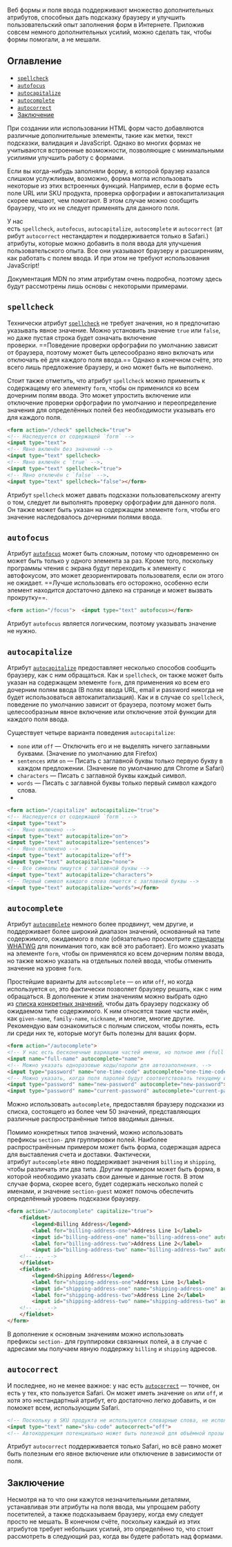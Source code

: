 Веб формы и поля ввода поддерживают множество дополнительных атрибутов, способных дать подсказку браузеру и улучшить пользовательский опыт заполнения форм в Интернете. Приложив совсем немного дополнительных усилий, можно сделать так, чтобы формы помогали, а не мешали.

## Оглавление

- [`spellcheck`](https://www.dev-notes.ru/articles/html/fine-tuning-text-inputs/#spellcheck)
- [`autofocus`](https://www.dev-notes.ru/articles/html/fine-tuning-text-inputs/#autofocus)
- [`autocapitalize`](https://www.dev-notes.ru/articles/html/fine-tuning-text-inputs/#autocapitalize)
- [`autocomplete`](https://www.dev-notes.ru/articles/html/fine-tuning-text-inputs/#autocomplete)
- [`autocorrect`](https://www.dev-notes.ru/articles/html/fine-tuning-text-inputs/#autocorrect)
- [Заключение](https://www.dev-notes.ru/articles/html/fine-tuning-text-inputs/#conclusion)

При создании или использовании HTML форм часто добавляются различные дополнительные элементы, такие как метки, текст подсказки, валидация и JavaScript. Однако во многих формах не учитываются встроенные возможности, позволяющие с минимальными усилиями улучшить работу с формами.

Если вы когда-нибудь заполняли форму, в которой браузер казался слишком услужливым, возможно, форма могла использовать некоторые из этих встроенных функций. Например, если в форме есть поле URL или SKU продукта, проверка орфографии и автокапитализация скорее мешают, чем помогают. В этом случае можно сообщить браузеру, что их не следует применять для данного поля.

У нас есть `spellcheck`, `autofocus`, `autocapitalize`, `autocomplete` и `autocorrect` (атрибут `autocorrect` нестандартен и поддерживается только в Safari.) атрибуты, которые можно добавить в поля ввода для улучшения пользовательского опыта. Все они указывают браузеру и расширениям, как работать с полем ввода. И при этом не требуют использования JavaScript!

Документация MDN по этим атрибутам очень подробна, поэтому здесь будут рассмотрены лишь основы с некоторыми примерами.

## `spellcheck`

Технически атрибут [`spellcheck`](https://developer.mozilla.org/en-US/docs/Web/HTML/Global_attributes/spellcheck) не требует значения, но я предпочитаю указывать явное значение. Можно установить значение `true` или `false`, но даже пустая строка будет означать включение проверки. ==Поведение проверки орфографии по умолчанию зависит от браузера, поэтому может быть целесообразно явно включать или отключать её для каждого поля ввода.== Однако в конечном счёте, это всего лишь предложение браузеру, и оно может быть не выполнено.

Стоит также отметить, что атрибут `spellcheck` можно применить к содержащему его элементу `form`, чтобы он применился ко всем дочерним полям ввода. Это может упростить включение или отключение проверки орфографии по умолчанию и переопределение значения для определённых полей без необходимости указывать его для каждого поля.

```html
<form action="/check" spellcheck="true">  
<!-- Наследуется от содержащей `form` -->  
<input type="text">  
<!-- Явно включён без значений -->  
<input type="text" spellcheck>  
<!-- Явно включён с `true` -->.  
<input type="text" spellcheck="true">  
<!-- Явно отключён с `false` -->. 
<input type="text" spellcheck="false"></form>
```

Aтрибут `spellcheck` может давать подсказки пользовательскому агенту о том, следует ли выполнять проверку орфографии для данного поля. Он также может быть указан на содержащем элементе `form`, чтобы его значение наследовалось дочерними полями ввода. ︎

## `autofocus`

Атрибут [`autofocus`](https://developer.mozilla.org/en-US/docs/Web/HTML/Global_attributes/autofocus) может быть сложным, потому что одновременно он может быть только у одного элемента за раз. Кроме того, поскольку программы чтения с экрана будут переходить к элементу с автофокусом, это может дезориентировать пользователя, если он этого не ожидает. ==Лучше использовать его осторожно, особенно если элемент находится достаточно далеко на странице и может вызвать прокрутку==.
```html
<form action="/focus">  <input type="text" autofocus></form>
```
Атрибут `autofocus` является логическим, поэтому указывать значение не нужно. ︎

## `autocapitalize`

Атрибут [`autocapitalize`](https://developer.mozilla.org/en-US/docs/Web/HTML/Global_attributes/autocapitalize) предоставляет несколько способов сообщить браузеру, как с ним обращаться. Как и `spellcheck`, он также может быть указан на содержащем элементе `form`, для применения ко всем его дочерним полям ввода (В полях ввода URL, email и password никогда не будет использоваться автокапитализация). Как и в случае со `spellcheck`, поведение по умолчанию зависит от браузера, поэтому может быть целесообразным явное включение или отключение этой функции для каждого поля ввода.

Существует четыре варианта поведения `autocapitalize`:

- `none` или `off` — Отключить его и не выделять ничего заглавными буквами. (Значение по умолчанию для Firefox)
- `sentences` или `on` — Писать с заглавной буквы только первую букву в каждом предложении. (Значение по умолчанию для Chrome и Safari)
- `characters` — Писать с заглавной буквы каждый символ.
- `words` — Писать с заглавной буквы только первый символ каждого слова.
-
```html
<form action="/capitalize" autocapitalize="true">  
<!-- Наследуется от содержащей `form`. -->  
<input type="text">  
<!-- Явно включено -->  
<input type="text" autocapitalize="on">  
<input type="text" autocapitalize="sentences">  
<!-- Явно отключено -->  
<input type="text" autocapitalize="off">  
<input type="text" autocapitalize="none">  
<!-- Все символы пишутся с заглавной буквы -->  
<input type="text" autocapitalize="characters">  
<!-- Первый символ каждого слова пишется с заглавной буквы -->  
<input type="text" autocapitalize="words"></form>
```

## `autocomplete`

Атрибут [`autocomplete`](https://developer.mozilla.org/en-US/docs/Web/HTML/Attributes/autocomplete) немного более продвинут, чем другие, и поддерживает более широкий диапазон значений, основанный на типе содержимого, ожидаемого в поле (обязательно просмотрите [стандарты WHATWG](https://html.spec.whatwg.org/multipage/form-control-infrastructure.html#autofill) для понимания того, как всё это работает). Его можно указать на элементе `form`, чтобы он применялся ко всем дочерним полям ввода, но также можно указать на отдельных полей ввода, чтобы отменить значение на уровне `form`.

Простейшие варианты для `autocomplete` — `on` или `off`, но когда используется `on`, это фактически позволяет браузеру решать, как с ним обращаться. В дополнение к этим значениям можно выбрать одно из [списка конкретных значений](https://developer.mozilla.org/en-US/docs/Web/HTML/Attributes/autocomplete#values), чтобы дать браузеру подсказку об ожидаемом типе содержимого. К ним относятся такие части имён, как `given-name`, `family-name`, `nickname`, и многие, многие другие. Рекомендую вам ознакомиться с полным списком, чтобы понять, есть ли среди них те, которые могут быть полезны для ваших форм.

```html
<form action="/autocomplete">  
<!-- У нас есть бесконечные вариации частей имени, но полное имя (full name) - это просто. -->  
<input name="full-name" autocomplete="name">  
<!-- Можно указать одноразовые коды/пароли для автозаполнения. -->  
<input type="password" name="one-time-code" autocomplete="one-time-code"> 
<!-- Можно указать, когда поля паролей будут соответствовать текущему или новому значению. -->  
<input type="password" name="new-password" autocomplete="new-password">  
<input type="password" name="current-password" autocomplete="current-password"></form>
```

Можно использовать `autocomplete`, предоставляя браузеру подсказки из списка, состоящего из более чем 50 значений, представляющих различные распространённые типов вводимых данных. ︎

Помимо конкретных типов значений, можно использовать префиксы `section-` для группировки полей. Наиболее распространённым примером может быть форма, содержащая адреса для выставления счета и доставки. Фактически, атрибут `autocomplete` явно поддерживает значения `billing` и `shipping`, чтобы различать эти два типа. Другим примером может быть форма, в которой необходимо указать свои данные и данные гостя. В этом случае форма, скорее всего, будет содержать несколько полей с именами, и значение `section-guest` может помочь обеспечить определённый уровень подсказки браузеру.

```html
<form action="/autocomplete" capitalize="true">  
	<fieldset>    
		<legend>Billing Address</legend>
		<label for="billing-address-one">Address Line 1</label>    
		<input id="billing-address-one" name="billing-address-one" autocomplete="section-billing billing address-line1">    
		<label for="billing-address-two">Address Line 2</label>    
		<input id="billing-address-two" name="billing-address-two" autocomplete="section-billing billing address-line2">   
    <!-- ... -->  
	</fieldset>  
	<fieldset>   
		<legend>Shipping Address</legend>    
		<label for="shipping-address-one">Address Line 1</label>    
		<input id="shipping-address-one" name="shipping-address-one" autocomplete="section-shipping shipping address-line1">    
		<label for="shipping-address-two">Address Line 2</label>    
		<input id="shipping-address-two" name="shipping-address-two" autocomplete="section-shipping shipping address-line2">    
	<!-- ... -->  
	</fieldset>
</form>
```

В дополнение к основным значениям можно использовать префиксы `section-` для группировки связанных полей, а в случае с адресами мы получаем явную поддержку `billing` и `shipping` адресов.

## `autocorrect`

И последнее, но не менее важное: у нас есть [`autocorrect`](https://developer.mozilla.org/ru/docs/Web/HTML/Element/input) — точнее, он есть у тех, кто пользуется Safari. Он может иметь значение `on` или `off`, и хотя это нестандартный атрибут, его достаточно легко добавить, и он поможет всем, использующим Safari.

```html
<!-- Поскольку в SKU продукта не используются словарные слова, не используйте автокоррекцию. -->
<input type="text" name="sku-code" autocorrect="off">
<!-- Автокоррекция потенциально может быть полезной для объёмной прозы --><textarea name="summary" autocorrect="on"></textarea>
```

Атрибут `autocorrect` поддерживается только Safari, но всё равно может быть полезным его явное включение или отключение в зависимости от поля.

## Заключение

Несмотря на то что они кажутся незначительными деталями, устанавливая эти атрибуты на поля ввода, мы упрощаем работу посетителей, а также подсказываем браузеру, когда ему следует просто не мешать. В конечном счёте, поскольку каждый из этих атрибутов требует небольших усилий, это определённо то, что стоит рассмотреть в следующий раз, когда вы будете работать над формами.